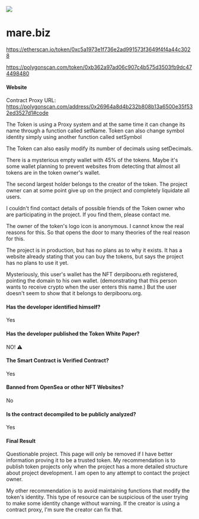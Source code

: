 <img src="https://github.com/JasminDreasond/Brony-Crypto-Scammers/blob/main/projects/mare.biz/img.png?raw=true">

# mare.biz

https://etherscan.io/token/0xc5a1973e1f736e2ad991573f3649f4f4a44c3028

https://polygonscan.com/token/0xb362a97ad06c907c4b575d3503fb9dc474498480

#### Website

Contract Proxy URL: https://polygonscan.com/address/0x26964a8d4b232b808b13a6500e35f532ed3527d1#code

The Token is using a Proxy system and at the same time it can change its name through a function called setName. Token can also change symbol identity simply using another function called setSymbol

The Token can also easily modify its number of decimals using setDecimals.

There is a mysterious empty wallet with 45% of the tokens. Maybe it's some wallet planning to prevent websites from detecting that almost all tokens are in the token owner's wallet.

The second largest holder belongs to the creator of the token. The project owner can at some point give up on the project and completely liquidate all users. 

I couldn't find contact details of possible friends of the Token owner who are participating in the project. If you find them, please contact me.

The owner of the token's logo icon is anonymous. I cannot know the real reasons for this. So that opens the door to many theories of the real reason for this.

The project is in production, but has no plans as to why it exists. It has a website already stating that you can buy the tokens, but says the project has no plans to use it yet.

Mysteriously, this user's wallet has the NFT derpibooru.eth registered, pointing the domain to his own wallet. (demonstrating that this person wants to receive crypto when the user enters this name.) But the user doesn't seem to show that it belongs to derpibooru.org.



#### Has the developer identified himself?

Yes

#### Has the developer published the Token White Paper?

NO! ⚠️

#### The Smart Contract is Verified Contract?

Yes

#### Banned from OpenSea or other NFT Websites?

No

#### Is the contract decompiled to be publicly analyzed?

Yes

#### Final Result

Questionable project. This page will only be removed if I have better information proving it to be a trusted token. My recommendation is to publish token projects only when the project has a more detailed structure about project development. I am open to any attempt to contact the project owner.

My other recommendation is to avoid maintaining functions that modify the token's identity. 
This type of resource can be suspicious of the user trying to make some identity change without warning. If the creator is using a contract proxy, I'm sure the creator can fix that.